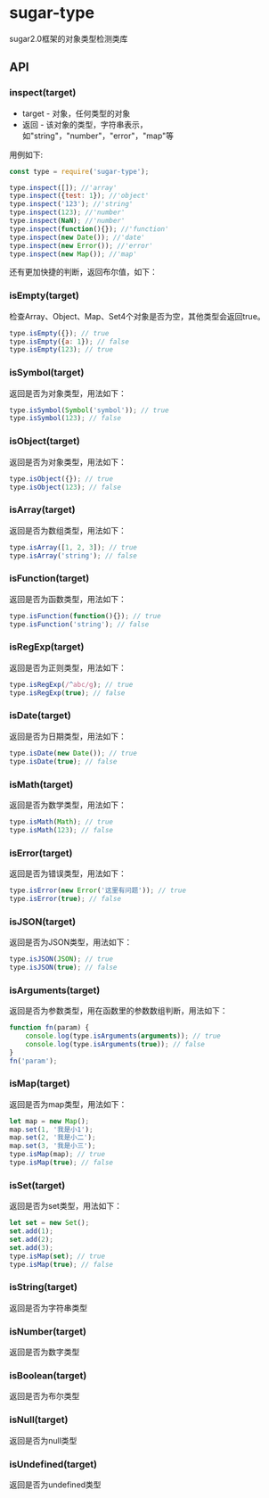 # sugar-type
sugar2.0框架的对象类型检测类库

## API
### inspect(target)
* target - 对象，任何类型的对象
* 返回 - 该对象的类型，字符串表示，如"string"，"number"，"error"，"map"等

用例如下:

```js
const type = require('sugar-type');

type.inspect([]); //'array'
type.inspect({test: 1}); //'object'
type.inspect('123'); //'string'
type.inspect(123); //'number'
type.inspect(NaN); //'number'
type.inspect(function(){}); //'function'
type.inspect(new Date()); //'date'
type.inspect(new Error()); //'error'
type.inspect(new Map()); //'map'

```

还有更加快捷的判断，返回布尔值，如下：

### isEmpty(target)
检查Array、Object、Map、Set4个对象是否为空，其他类型会返回true。

```js
type.isEmpty({}); // true
type.isEmpty({a: 1}); // false
type.isEmpty(123); // true
```

### isSymbol(target)
返回是否为对象类型，用法如下：

```js
type.isSymbol(Symbol('symbol')); // true
type.isSymbol(123); // false
```

### isObject(target)
返回是否为对象类型，用法如下：

```js
type.isObject({}); // true
type.isObject(123); // false
```
### isArray(target)
返回是否为数组类型，用法如下：

```js
type.isArray([1, 2, 3]); // true
type.isArray('string'); // false
```

### isFunction(target)
返回是否为函数类型，用法如下：

```js
type.isFunction(function(){}); // true
type.isFunction('string'); // false
```

### isRegExp(target)
返回是否为正则类型，用法如下：

```js
type.isRegExp(/^abc/g); // true
type.isRegExp(true); // false
```

### isDate(target)
返回是否为日期类型，用法如下：

```js
type.isDate(new Date()); // true
type.isDate(true); // false
```

### isMath(target)
返回是否为数学类型，用法如下：

```js
type.isMath(Math); // true
type.isMath(123); // false
```

### isError(target)
返回是否为错误类型，用法如下：

```js
type.isError(new Error('这里有问题')); // true
type.isError(true); // false
```


### isJSON(target)
返回是否为JSON类型，用法如下：

```js
type.isJSON(JSON); // true
type.isJSON(true); // false
```



### isArguments(target)
返回是否为参数类型，用在函数里的参数数组判断，用法如下：

```js
function fn(param) {
	console.log(type.isArguments(arguments)); // true
	console.log(type.isArguments(true)); // false
}
fn('param');
```



### isMap(target)
返回是否为map类型，用法如下：

```js
let map = new Map();
map.set(1, '我是小1');
map.set(2, '我是小二');
map.set(3, '我是小三');
type.isMap(map); // true
type.isMap(true); // false
```


### isSet(target)
返回是否为set类型，用法如下：

```js
let set = new Set();
set.add(1);
set.add(2);
set.add(3);
type.isMap(set); // true
type.isMap(true); // false
```



### isString(target)
返回是否为字符串类型





### isNumber(target)
返回是否为数字类型




### isBoolean(target)
返回是否为布尔类型




### isNull(target)
返回是否为null类型




### isUndefined(target)
返回是否为undefined类型
